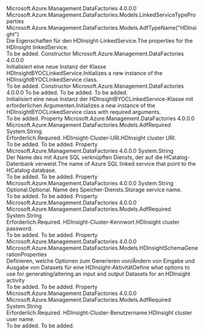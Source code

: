 <Type Name="HDInsightLinkedService" FullName="Microsoft.Azure.Management.DataFactories.Models.HDInsightLinkedService">
  <TypeSignature Language="C#" Value="public class HDInsightLinkedService : Microsoft.Azure.Management.DataFactories.Models.LinkedServiceTypeProperties" />
  <TypeSignature Language="ILAsm" Value=".class public auto ansi beforefieldinit HDInsightLinkedService extends Microsoft.Azure.Management.DataFactories.Models.LinkedServiceTypeProperties" />
  <TypeSignature Language="DocId" Value="T:Microsoft.Azure.Management.DataFactories.Models.HDInsightLinkedService" />
  <TypeSignature Language="VB.NET" Value="Public Class HDInsightLinkedService&#xA;Inherits LinkedServiceTypeProperties" />
  <TypeSignature Language="F#" Value="type HDInsightLinkedService = class&#xA;    inherit LinkedServiceTypeProperties" />
  <AssemblyInfo>
    <AssemblyName>Microsoft.Azure.Management.DataFactories</AssemblyName>
    <AssemblyVersion>4.0.0.0</AssemblyVersion>
  </AssemblyInfo>
  <Base>
    <BaseTypeName>Microsoft.Azure.Management.DataFactories.Models.LinkedServiceTypeProperties</BaseTypeName>
  </Base>
  <Interfaces />
  <Attributes>
    <Attribute>
      <AttributeName>Microsoft.Azure.Management.DataFactories.Models.AdfTypeName("HDInsight")</AttributeName>
    </Attribute>
  </Attributes>
  <Docs>
    <summary>
            <span data-ttu-id="e6e3c-101">Die Eigenschaften für den HDInsight-LinkedService.</span><span class="sxs-lookup"><span data-stu-id="e6e3c-101">The properties for the HDInsight linkedService.</span></span>
            </summary>
    <remarks>To be added.</remarks>
  </Docs>
  <Members>
    <Member MemberName=".ctor">
      <MemberSignature Language="C#" Value="public HDInsightLinkedService ();" />
      <MemberSignature Language="ILAsm" Value=".method public hidebysig specialname rtspecialname instance void .ctor() cil managed" />
      <MemberSignature Language="DocId" Value="M:Microsoft.Azure.Management.DataFactories.Models.HDInsightLinkedService.#ctor" />
      <MemberSignature Language="VB.NET" Value="Public Sub New ()" />
      <MemberType>Constructor</MemberType>
      <AssemblyInfo>
        <AssemblyName>Microsoft.Azure.Management.DataFactories</AssemblyName>
        <AssemblyVersion>4.0.0.0</AssemblyVersion>
      </AssemblyInfo>
      <Parameters />
      <Docs>
        <summary>
            <span data-ttu-id="e6e3c-102">Initialisiert eine neue Instanz der Klasse HDInsightBYOCLinkedService.</span><span class="sxs-lookup"><span data-stu-id="e6e3c-102">Initializes a new instance of the HDInsightBYOCLinkedService class.</span></span>
            </summary>
        <remarks>To be added.</remarks>
      </Docs>
    </Member>
    <Member MemberName=".ctor">
      <MemberSignature Language="C#" Value="public HDInsightLinkedService (string clusterUri, string userName, string password);" />
      <MemberSignature Language="ILAsm" Value=".method public hidebysig specialname rtspecialname instance void .ctor(string clusterUri, string userName, string password) cil managed" />
      <MemberSignature Language="DocId" Value="M:Microsoft.Azure.Management.DataFactories.Models.HDInsightLinkedService.#ctor(System.String,System.String,System.String)" />
      <MemberSignature Language="VB.NET" Value="Public Sub New (clusterUri As String, userName As String, password As String)" />
      <MemberSignature Language="F#" Value="new Microsoft.Azure.Management.DataFactories.Models.HDInsightLinkedService : string * string * string -&gt; Microsoft.Azure.Management.DataFactories.Models.HDInsightLinkedService" Usage="new Microsoft.Azure.Management.DataFactories.Models.HDInsightLinkedService (clusterUri, userName, password)" />
      <MemberType>Constructor</MemberType>
      <AssemblyInfo>
        <AssemblyName>Microsoft.Azure.Management.DataFactories</AssemblyName>
        <AssemblyVersion>4.0.0.0</AssemblyVersion>
      </AssemblyInfo>
      <Parameters>
        <Parameter Name="clusterUri" Type="System.String" />
        <Parameter Name="userName" Type="System.String" />
        <Parameter Name="password" Type="System.String" />
      </Parameters>
      <Docs>
        <param name="clusterUri">To be added.</param>
        <param name="userName">To be added.</param>
        <param name="password">To be added.</param>
        <summary>
            <span data-ttu-id="e6e3c-103">Initialisiert eine neue Instanz der HDInsightBYOCLinkedService-Klasse mit erforderlichen Argumenten.</span><span class="sxs-lookup"><span data-stu-id="e6e3c-103">Initializes a new instance of the HDInsightBYOCLinkedService class with required arguments.</span></span>
            </summary>
        <remarks>To be added.</remarks>
      </Docs>
    </Member>
    <Member MemberName="ClusterUri">
      <MemberSignature Language="C#" Value="public string ClusterUri { get; set; }" />
      <MemberSignature Language="ILAsm" Value=".property instance string ClusterUri" />
      <MemberSignature Language="DocId" Value="P:Microsoft.Azure.Management.DataFactories.Models.HDInsightLinkedService.ClusterUri" />
      <MemberSignature Language="VB.NET" Value="Public Property ClusterUri As String" />
      <MemberSignature Language="F#" Value="member this.ClusterUri : string with get, set" Usage="Microsoft.Azure.Management.DataFactories.Models.HDInsightLinkedService.ClusterUri" />
      <MemberType>Property</MemberType>
      <AssemblyInfo>
        <AssemblyName>Microsoft.Azure.Management.DataFactories</AssemblyName>
        <AssemblyVersion>4.0.0.0</AssemblyVersion>
      </AssemblyInfo>
      <Attributes>
        <Attribute>
          <AttributeName>Microsoft.Azure.Management.DataFactories.Models.AdfRequired</AttributeName>
        </Attribute>
      </Attributes>
      <ReturnValue>
        <ReturnType>System.String</ReturnType>
      </ReturnValue>
      <Docs>
        <summary>
            <span data-ttu-id="e6e3c-104">Erforderlich.</span><span class="sxs-lookup"><span data-stu-id="e6e3c-104">Required.</span></span> <span data-ttu-id="e6e3c-105">HDInsight-Cluster-URI.</span><span class="sxs-lookup"><span data-stu-id="e6e3c-105">HDInsight cluster URI.</span></span>
            </summary>
        <value>To be added.</value>
        <remarks>To be added.</remarks>
      </Docs>
    </Member>
    <Member MemberName="HcatalogLinkedServiceName">
      <MemberSignature Language="C#" Value="public string HcatalogLinkedServiceName { get; set; }" />
      <MemberSignature Language="ILAsm" Value=".property instance string HcatalogLinkedServiceName" />
      <MemberSignature Language="DocId" Value="P:Microsoft.Azure.Management.DataFactories.Models.HDInsightLinkedService.HcatalogLinkedServiceName" />
      <MemberSignature Language="VB.NET" Value="Public Property HcatalogLinkedServiceName As String" />
      <MemberSignature Language="F#" Value="member this.HcatalogLinkedServiceName : string with get, set" Usage="Microsoft.Azure.Management.DataFactories.Models.HDInsightLinkedService.HcatalogLinkedServiceName" />
      <MemberType>Property</MemberType>
      <AssemblyInfo>
        <AssemblyName>Microsoft.Azure.Management.DataFactories</AssemblyName>
        <AssemblyVersion>4.0.0.0</AssemblyVersion>
      </AssemblyInfo>
      <ReturnValue>
        <ReturnType>System.String</ReturnType>
      </ReturnValue>
      <Docs>
        <summary>
            <span data-ttu-id="e6e3c-106">Der Name des mit Azure SQL verknüpften Diensts, der auf die HCatalog-Datenbank verweist.</span><span class="sxs-lookup"><span data-stu-id="e6e3c-106">The name of Azure SQL linked service that point to the HCatalog database.</span></span>
            </summary>
        <value>To be added.</value>
        <remarks>To be added.</remarks>
      </Docs>
    </Member>
    <Member MemberName="LinkedServiceName">
      <MemberSignature Language="C#" Value="public string LinkedServiceName { get; set; }" />
      <MemberSignature Language="ILAsm" Value=".property instance string LinkedServiceName" />
      <MemberSignature Language="DocId" Value="P:Microsoft.Azure.Management.DataFactories.Models.HDInsightLinkedService.LinkedServiceName" />
      <MemberSignature Language="VB.NET" Value="Public Property LinkedServiceName As String" />
      <MemberSignature Language="F#" Value="member this.LinkedServiceName : string with get, set" Usage="Microsoft.Azure.Management.DataFactories.Models.HDInsightLinkedService.LinkedServiceName" />
      <MemberType>Property</MemberType>
      <AssemblyInfo>
        <AssemblyName>Microsoft.Azure.Management.DataFactories</AssemblyName>
        <AssemblyVersion>4.0.0.0</AssemblyVersion>
      </AssemblyInfo>
      <ReturnValue>
        <ReturnType>System.String</ReturnType>
      </ReturnValue>
      <Docs>
        <summary>
            <span data-ttu-id="e6e3c-107">Optional.</span><span class="sxs-lookup"><span data-stu-id="e6e3c-107">Optional.</span></span> <span data-ttu-id="e6e3c-108">Name des Speicher-Diensts.</span><span class="sxs-lookup"><span data-stu-id="e6e3c-108">Storage service name.</span></span>
            </summary>
        <value>To be added.</value>
        <remarks>To be added.</remarks>
      </Docs>
    </Member>
    <Member MemberName="Password">
      <MemberSignature Language="C#" Value="public string Password { get; set; }" />
      <MemberSignature Language="ILAsm" Value=".property instance string Password" />
      <MemberSignature Language="DocId" Value="P:Microsoft.Azure.Management.DataFactories.Models.HDInsightLinkedService.Password" />
      <MemberSignature Language="VB.NET" Value="Public Property Password As String" />
      <MemberSignature Language="F#" Value="member this.Password : string with get, set" Usage="Microsoft.Azure.Management.DataFactories.Models.HDInsightLinkedService.Password" />
      <MemberType>Property</MemberType>
      <AssemblyInfo>
        <AssemblyName>Microsoft.Azure.Management.DataFactories</AssemblyName>
        <AssemblyVersion>4.0.0.0</AssemblyVersion>
      </AssemblyInfo>
      <Attributes>
        <Attribute>
          <AttributeName>Microsoft.Azure.Management.DataFactories.Models.AdfRequired</AttributeName>
        </Attribute>
      </Attributes>
      <ReturnValue>
        <ReturnType>System.String</ReturnType>
      </ReturnValue>
      <Docs>
        <summary>
            <span data-ttu-id="e6e3c-109">Erforderlich.</span><span class="sxs-lookup"><span data-stu-id="e6e3c-109">Required.</span></span> <span data-ttu-id="e6e3c-110">HDInsight-Cluster-Kennwort.</span><span class="sxs-lookup"><span data-stu-id="e6e3c-110">HDInsight cluster password.</span></span>
            </summary>
        <value>To be added.</value>
        <remarks>To be added.</remarks>
      </Docs>
    </Member>
    <Member MemberName="SchemaGeneration">
      <MemberSignature Language="C#" Value="public Microsoft.Azure.Management.DataFactories.Models.HDInsightSchemaGenerationProperties SchemaGeneration { get; set; }" />
      <MemberSignature Language="ILAsm" Value=".property instance class Microsoft.Azure.Management.DataFactories.Models.HDInsightSchemaGenerationProperties SchemaGeneration" />
      <MemberSignature Language="DocId" Value="P:Microsoft.Azure.Management.DataFactories.Models.HDInsightLinkedService.SchemaGeneration" />
      <MemberSignature Language="VB.NET" Value="Public Property SchemaGeneration As HDInsightSchemaGenerationProperties" />
      <MemberSignature Language="F#" Value="member this.SchemaGeneration : Microsoft.Azure.Management.DataFactories.Models.HDInsightSchemaGenerationProperties with get, set" Usage="Microsoft.Azure.Management.DataFactories.Models.HDInsightLinkedService.SchemaGeneration" />
      <MemberType>Property</MemberType>
      <AssemblyInfo>
        <AssemblyName>Microsoft.Azure.Management.DataFactories</AssemblyName>
        <AssemblyVersion>4.0.0.0</AssemblyVersion>
      </AssemblyInfo>
      <ReturnValue>
        <ReturnType>Microsoft.Azure.Management.DataFactories.Models.HDInsightSchemaGenerationProperties</ReturnType>
      </ReturnValue>
      <Docs>
        <summary>
            <span data-ttu-id="e6e3c-111">Definieren, welche Optionen zum Generieren von/Ändern von Eingabe und Ausgabe von Datasets für eine HDInsight-Aktivität</span><span class="sxs-lookup"><span data-stu-id="e6e3c-111">Define what options to use for generating/altering an input and output Datasets for an HDInsight activity</span></span>
            </summary>
        <value>To be added.</value>
        <remarks>To be added.</remarks>
      </Docs>
    </Member>
    <Member MemberName="UserName">
      <MemberSignature Language="C#" Value="public string UserName { get; set; }" />
      <MemberSignature Language="ILAsm" Value=".property instance string UserName" />
      <MemberSignature Language="DocId" Value="P:Microsoft.Azure.Management.DataFactories.Models.HDInsightLinkedService.UserName" />
      <MemberSignature Language="VB.NET" Value="Public Property UserName As String" />
      <MemberSignature Language="F#" Value="member this.UserName : string with get, set" Usage="Microsoft.Azure.Management.DataFactories.Models.HDInsightLinkedService.UserName" />
      <MemberType>Property</MemberType>
      <AssemblyInfo>
        <AssemblyName>Microsoft.Azure.Management.DataFactories</AssemblyName>
        <AssemblyVersion>4.0.0.0</AssemblyVersion>
      </AssemblyInfo>
      <Attributes>
        <Attribute>
          <AttributeName>Microsoft.Azure.Management.DataFactories.Models.AdfRequired</AttributeName>
        </Attribute>
      </Attributes>
      <ReturnValue>
        <ReturnType>System.String</ReturnType>
      </ReturnValue>
      <Docs>
        <summary>
            <span data-ttu-id="e6e3c-112">Erforderlich.</span><span class="sxs-lookup"><span data-stu-id="e6e3c-112">Required.</span></span> <span data-ttu-id="e6e3c-113">HDInsight-Cluster-Benutzername.</span><span class="sxs-lookup"><span data-stu-id="e6e3c-113">HDInsight cluster user name.</span></span>
            </summary>
        <value>To be added.</value>
        <remarks>To be added.</remarks>
      </Docs>
    </Member>
  </Members>
</Type>